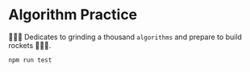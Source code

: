# Algorithm Practice

🚀🚀🚀 Dedicates to grinding a thousand `algorithms` and prepare to build rockets 🚀🚀🚀.

```shell
npm run test
```
